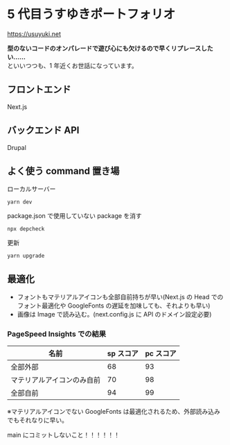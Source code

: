 <!-- @format -->

# 5 代目うすゆきポートフォリオ

https://usuyuki.net

**型のないコードのオンパレードで遊び心にも欠けるので早くリプレースしたい……**  
といいつつも、1 年近くお世話になっています。

## フロントエンド

Next.js

## バックエンド API

Drupal

## よく使う command 置き場

ローカルサーバー

```
yarn dev
```

package.json で使用していない package を消す

```
npx depcheck
```

更新

```
yarn upgrade
```

## 最適化

- フォントもマテリアルアイコンも全部自前持ちが早い(Next.js の Head でのフォント最適化や GoogleFonts の遅延を加味しても、それよりも早い)
- 画像は Image で読み込む。(next.config.js に API のドメイン設定必要)

### PageSpeed Insights での結果

| 名前                       | sp スコア | pc スコア |
| -------------------------- | --------- | --------- |
| 全部外部                   | 68        | 93        |
| マテリアルアイコンのみ自前 | 70        | 98        |
| 全部自前                   | 94        | 99        |

※マテリアルアイコンでない GoogleFonts は最適化されるため、外部読み込みでもそれなりに早い。

main にコミットしないこと！！！！！！
